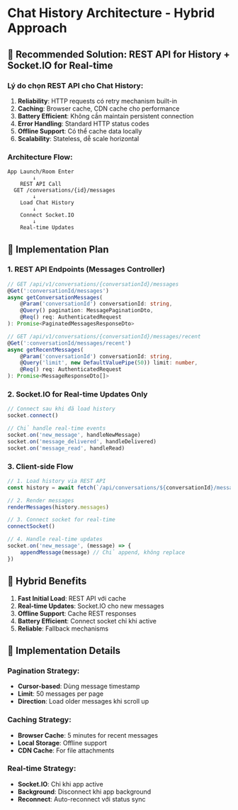 # Chat History Architecture - Hybrid Approach

## 🎯 Recommended Solution: REST API for History + Socket.IO for Real-time

### Lý do chọn REST API cho Chat History:

1. **Reliability**: HTTP requests có retry mechanism built-in
2. **Caching**: Browser cache, CDN cache cho performance
3. **Battery Efficient**: Không cần maintain persistent connection
4. **Error Handling**: Standard HTTP status codes
5. **Offline Support**: Có thể cache data locally
6. **Scalability**: Stateless, dễ scale horizontal

### Architecture Flow:

```
App Launch/Room Enter
        ↓
    REST API Call
  GET /conversations/{id}/messages
        ↓
    Load Chat History
        ↓
    Connect Socket.IO
        ↓
    Real-time Updates
```

## 📱 Implementation Plan

### 1. REST API Endpoints (Messages Controller)

```typescript
// GET /api/v1/conversations/{conversationId}/messages
@Get(':conversationId/messages')
async getConversationMessages(
    @Param('conversationId') conversationId: string,
    @Query() pagination: MessagePaginationDto,
    @Req() req: AuthenticatedRequest
): Promise<PaginatedMessagesResponseDto>

// GET /api/v1/conversations/{conversationId}/messages/recent
@Get(':conversationId/messages/recent')
async getRecentMessages(
    @Param('conversationId') conversationId: string,
    @Query('limit', new DefaultValuePipe(50)) limit: number,
    @Req() req: AuthenticatedRequest
): Promise<MessageResponseDto[]>
```

### 2. Socket.IO for Real-time Updates Only

```typescript
// Connect sau khi đã load history
socket.connect()

// Chỉ handle real-time events
socket.on('new_message', handleNewMessage)
socket.on('message_delivered', handleDelivered)
socket.on('message_read', handleRead)
```

### 3. Client-side Flow

```typescript
// 1. Load history via REST API
const history = await fetch(`/api/conversations/${conversationId}/messages`)

// 2. Render messages
renderMessages(history.messages)

// 3. Connect socket for real-time
connectSocket()

// 4. Handle real-time updates
socket.on('new_message', (message) => {
    appendMessage(message) // Chỉ append, không replace
})
```

## 🚀 Hybrid Benefits

1. **Fast Initial Load**: REST API với cache
2. **Real-time Updates**: Socket.IO cho new messages
3. **Offline Support**: Cache REST responses
4. **Battery Efficient**: Connect socket chỉ khi active
5. **Reliable**: Fallback mechanisms

## 🔧 Implementation Details

### Pagination Strategy:
- **Cursor-based**: Dùng message timestamp
- **Limit**: 50 messages per page
- **Direction**: Load older messages khi scroll up

### Caching Strategy:
- **Browser Cache**: 5 minutes for recent messages
- **Local Storage**: Offline support
- **CDN Cache**: For file attachments

### Real-time Strategy:
- **Socket.IO**: Chỉ khi app active
- **Background**: Disconnect khi app background
- **Reconnect**: Auto-reconnect với status sync
